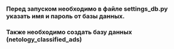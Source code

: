 ### Перед запуском необходимо в файле settings_db.py указать имя и пароль от базы данных.
### Также необходимо создать базу данных (netology_classified_ads)